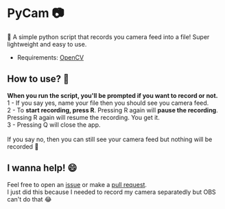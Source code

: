 # PyCam :camera:
:movie_camera: A simple python script that records you camera feed into a file! Super lightweight and easy to use.
- Requirements: <a href="https://opencv.org">OpenCV</a>

## How to use? :thinking:
<b>When you run the script, you'll be prompted if you want to record or not.</b><br>
1 - If you say yes, name your file then you should see you camera feed.<br>
2 - To <b>start recording, press R</b>. Pressing R again will <b>pause the recording</b>. Pressing R again will resume the recording. You get it.<br>
3 - Pressing Q will close the app.<br>
<br>
If you say no, then you can still see your camera feed but nothing will be recorded :black_heart:

## I wanna help! :smile:
Feel free to open an <a href="https://github.com/saulojoab/PyCam/issues">issue</a> or make a <a href="https://github.com/saulojoab/PyCam/pulls">pull request</a>.<br>I just did this because I needed to record my camera separatedly but OBS can't do that :joy:<br><br>
